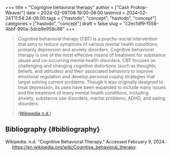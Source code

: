 +++
title = "Cognigive behavioral therapy"
author = ["Cash Prokop-Weaver"]
date = 2024-02-09T08:19:00-08:00
lastmod = 2024-02-24T11:54:24-08:00
tags = ["hastodo", "concept", "hastodo", "concept"]
categories = ["hastodo", "concept"]
draft = false
slug = "c2ec1df9-f558-4bbf-990a-5dcb9e958c88"
+++

> Cognitive behavioral therapy (CBT) is a psycho-social intervention that aims to reduce symptoms of various mental health conditions, primarily depression and anxiety disorders. Cognitive behavioral therapy is one of the most effective means of treatment for substance abuse and co-occurring mental health disorders. CBT focuses on challenging and changing cognitive distortions (such as thoughts, beliefs, and attitudes) and their associated behaviors to improve emotional regulation and develop personal coping strategies that target solving current problems. Though it was originally designed to treat depression, its uses have been expanded to include many issues and the treatment of many mental health conditions, including anxiety, substance use disorders, marital problems, ADHD, and eating disorders.
>
> (<a href="#citeproc_bib_item_1">Wikipedia n.d.</a>)


## Bibliography {#bibliography}

<style>.csl-entry{text-indent: -1.5em; margin-left: 1.5em;}</style><div class="csl-bib-body">
  <div class="csl-entry"><a id="citeproc_bib_item_1"></a>Wikipedia. n.d. “Cognitive Behavioral Therapy.” Accessed February 9, 2024. <a href="https://en.wikipedia.org/wiki/Cognitive_behavioral_therapy">https://en.wikipedia.org/wiki/Cognitive_behavioral_therapy</a>.</div>
</div>
